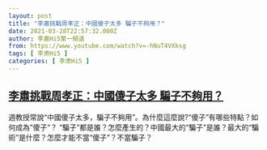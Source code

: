 ```yaml
---
layout: post
title: "李肅挑戰周孝正：中國傻子太多 騙子不夠用？"
date: 2021-03-28T22:57:32.000Z
author: 李肅Hi5第一頻道
from: https://www.youtube.com/watch?v=-hNuT4VXksg
tags: [ 李肃Hi5 ]
categories: [ 李肃Hi5 ]
---
```

<!--1616972252000-->
[李肅挑戰周孝正：中國傻子太多 騙子不夠用？](https://www.youtube.com/watch?v=-hNuT4VXksg)
------

<div>
週教授常說“中國傻子太多，騙子不夠用”。為什麼這麼說?“傻子”有哪些特點？如何成為”傻子“？ “騙子”都是誰？怎麼產生的？中國最大的“騙子”是誰？最大的“騙術”是什麼？怎麼才能不當“傻子”？不當騙子？
</div>
